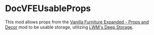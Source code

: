 # DocVFEUsableProps
This mod allows props from the [Vanilla Furniture Expanded - Props and Decor](https://steamcommunity.com/sharedfiles/filedetails/?id=2102143149) mod to be usable storage, utilizing [LWM's Deep Storage](https://steamcommunity.com/sharedfiles/filedetails/?id=1617282896).
